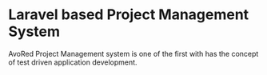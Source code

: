 # Laravel based Project Management System

AvoRed Project Management system is one of the first with has the concept of test driven application development. 
